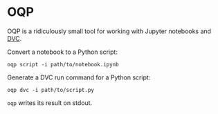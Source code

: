 # OQP

OQP is a ridiculously small tool for working with Jupyter notebooks and [DVC](https://dvc.org).

Convert a notebook to a Python script:

```shell
oqp script -i path/to/notebook.ipynb
```

Generate a DVC run command for a Python script:

```shell
oqp dvc -i path/to/script.py
```

`oqp` writes its result on stdout.
